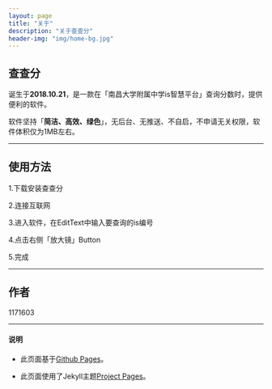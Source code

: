 ```yaml
---
layout: page
title: "关于"
description: "关于查查分"
header-img: "img/home-bg.jpg"
---
```


## 查查分

诞生于**2018.10.21**，是一款在「南昌大学附属中学is智慧平台」查询分数时，提供便利的软件。

软件坚持「**简洁、高效、绿色**」，无后台、无推送、不自启，不申请无关权限，软件体积仅为1MB左右。

---

## 使用方法

1.下载安装查查分

2.连接互联网

3.进入软件，在EditText中输入要查询的is编号

4.点击右侧「放大镜」Button

5.完成

---

## 作者

1171603

---

#### 说明

* 此页面基于[Github Pages](https://pages.github.com/)。

* 此页面使用了Jekyll主题[Project Pages](https://github.com/projectpages)。
